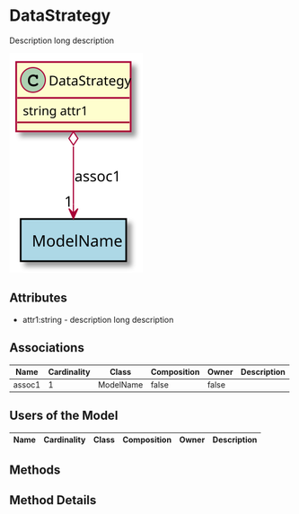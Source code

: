 # DataStrategy

Description long description

![Logical Diagram](./logical.svg)

## Attributes

* attr1:string - description long description


## Associations

| Name | Cardinality | Class | Composition | Owner | Description |
| --- | --- | --- | --- | --- | --- |
| assoc1 | 1 | ModelName | false | false |  |


## Users of the Model

| Name | Cardinality | Class | Composition | Owner | Description |
| --- | --- | --- | --- | --- | --- |





## Methods


<h2>Method Details</h2>
    

